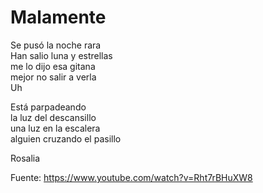 # Malamente
Se pusó la noche rara  
Han salio luna y estrellas  
me lo dijo esa gitana  
mejor no salir a verla  
Uh  

Está parpadeando  
la luz del descansillo  
una luz en la escalera  
alguien cruzando el pasillo  






Rosalia

Fuente: https://www.youtube.com/watch?v=Rht7rBHuXW8